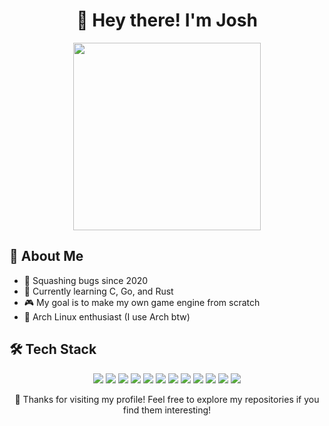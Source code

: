 <h1 align="center">👋 Hey there! I'm Josh</h1>

<p align="center">
  <img src="https://art.pixilart.com/b870f4898f4d.gif" width="300"/>
</p>

## 🚀 About Me

- 🐛 Squashing bugs since 2020
- 🌱 Currently learning C, Go, and Rust
- 🎮 My goal is to make my own game engine from scratch
- 🐧 Arch Linux enthusiast (I use Arch btw)

## 🛠️ Tech Stack

<p align="center">
  <img src="https://img.shields.io/badge/-JavaScript-F7DF1E?style=flat-square&logo=javascript&logoColor=black" />
  <img src="https://img.shields.io/badge/-HTML5-E34F26?style=flat-square&logo=html5&logoColor=white" />
  <img src="https://img.shields.io/badge/-CSS3-1572B6?style=flat-square&logo=css3" />
  <img src="https://img.shields.io/badge/-Bulma-00D1B2?style=flat-square&logo=bulma&logoColor=white" />
  <img src="https://img.shields.io/badge/-Bootstrap-7952B3?style=flat-square&logo=bootstrap&logoColor=white" />
  <img src="https://img.shields.io/badge/-Bash-4EAA25?style=flat-square&logo=gnu-bash&logoColor=white" />
  <img src="https://img.shields.io/badge/-Lua-2C2D72?style=flat-square&logo=lua&logoColor=white" />
  <img src="https://img.shields.io/badge/-Python-3776AB?style=flat-square&logo=python&logoColor=white" />
  <img src="https://img.shields.io/badge/-Arduino-00979D?style=flat-square&logo=arduino&logoColor=white" />
  <img src="https://img.shields.io/badge/-Godot-478CBF?style=flat-square&logo=godot-engine&logoColor=white" />
  <img src="https://img.shields.io/badge/-Firefox-FF7139?style=flat-square&logo=firefox-browser&logoColor=white" />
  <img src="https://img.shields.io/badge/-Neovim-57A143?style=flat-square&logo=neovim&logoColor=white" />
</p>

<!-- ## 📊 GitHub Stats

<p align="center">
  <img src="https://github-readme-stats.vercel.app/api?username=yourusername&show_icons=true&theme=radical" alt="GitHub Stats" />
</p> -->

<p align="center">💖 Thanks for visiting my profile! Feel free to explore my repositories if you find them interesting!</p>
